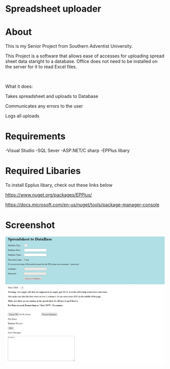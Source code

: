 # Spreadsheet uploader

# About
This is my Senior Project from Southern Adventist University.

This Project is a software that allows ease of accesses for uploading spread sheet data staright to a database. Office does not need to be installed on the server for it to read Excel files.

<br>

What it does:

  Takes spreadsheet and uploads to Database

  Communicates any errors to the user

  Logs all uploads

# Requirements
-Visual Studio
-SQL Sever
-ASP.NET/C sharp
-EPPlus libary


# Required Libaries
To install Epplus libary, check out these links below

https://www.nuget.org/packages/EPPlus/

https://docs.microsoft.com/en-us/nuget/tools/package-manager-console

# Screenshot
![Image description](https://github.com/gitbritt/SpreadSheet_To_DataBase/blob/master/spread_sheet_DB.JPG)
